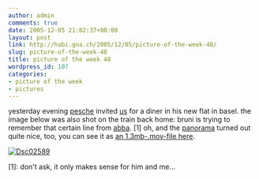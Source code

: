 ```yaml
---
author: admin
comments: true
date: 2005-12-05 21:02:37+00:00
layout: post
link: http://habi.gna.ch/2005/12/05/picture-of-the-week-48/
slug: picture-of-the-week-48
title: picture of the week 48
wordpress_id: 107
categories:
- picture of the week
- pictures
---
```



yesterday evening [pesche](http://www.flickr.com/photos/habi/tags/peschi/) invited [us](http://www.flickr.com/photos/habi/70621887/) for a diner in his new flat in basel. the image below was also shot on the train back home: bruni is trying to remember that certain line from [abba](http://www.allmusic.com/cg/amg.dll?p=amg&opt1=1&sql=abba). [1] oh, and the [panorama](http://www.flickr.com/photos/habi/tags/peschi/) turned out quite nice, too, you can see it as [an 1.3mb-.mov-file here](http://habi.gna.ch/blog/images/bhf_basel.mov).



[![Dsc02589](http://habi.gna.ch/blog/images/DSC02589-tm.jpg)](http://habi.gna.ch/blog/images/DSC02589.jpg)



[1]: don't ask, it only makes sense for him and me...

